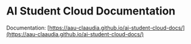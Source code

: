 # AI Student Cloud Documentation

Documentation: [https://aau-claaudia.github.io/ai-student-cloud-docs/](https://aau-claaudia.github.io/ai-student-cloud-docs/)

